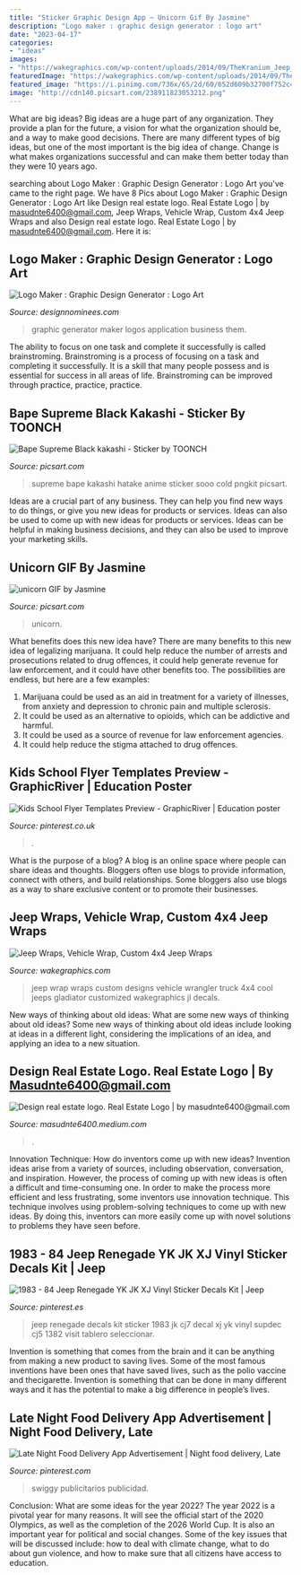 ```yaml
---
title: "Sticker Graphic Design App ~ Unicorn Gif By Jasmine"
description: "Logo maker : graphic design generator : logo art"
date: "2023-04-17"
categories:
- "ideas"
images:
- "https://wakegraphics.com/wp-content/uploads/2014/09/TheKranium_Jeep_Wrap.jpg"
featuredImage: "https://wakegraphics.com/wp-content/uploads/2014/09/TheKranium_Jeep_Wrap.jpg"
featured_image: "https://i.pinimg.com/736x/65/2d/60/652d609b32700f752c4ea242f91e4eee.jpg"
image: "http://cdn140.picsart.com/238911823053212.png"
---
```



What are big ideas?
Big ideas are a huge part of any organization. They provide a plan for the future, a vision for what the organization should be, and a way to make good decisions. There are many different types of big ideas, but one of the most important is the big idea of change. Change is what makes organizations successful and can make them better today than they were 10 years ago.

	

		
searching about Logo Maker : Graphic Design Generator : Logo Art you've came to the right page. We have 8 Pics about Logo Maker : Graphic Design Generator : Logo Art like Design real estate logo. Real Estate Logo | by masudnte6400@gmail.com, Jeep Wraps, Vehicle Wrap, Custom 4x4 Jeep Wraps and also Design real estate logo. Real Estate Logo | by masudnte6400@gmail.com. Here it is:
		
    
## Logo Maker : Graphic Design Generator : Logo Art

<img loading=lazy src="https://www.designnominees.com/application/upload/Apps/2017/12/logo-maker-graphic-design-generator-logo-art-24.jpg" onerror="this.onerror=null;this.src='https://tse2.mm.bing.net/th?id=OIP.xCLTn0gzDP6ls2AAqBV8BgHaNK&amp;pid=15.1';" alt="Logo Maker : Graphic Design Generator : Logo Art">

_Source: designnominees.com_

>graphic generator maker logos application business them. 

	

The ability to focus on one task and complete it successfully is called brainstroming. Brainstroming is a process of focusing on a task and completing it successfully. It is a skill that many people possess and is essential for success in all areas of life. Brainstroming can be improved through practice, practice, practice.

    
## Bape Supreme Black Kakashi - Sticker By TOONCH

<img loading=lazy src="http://cdn140.picsart.com/238911823053212.png" onerror="this.onerror=null;this.src='https://tse3.mm.bing.net/th?id=OIP.yiMtQNK_MF4kmupzjgrPaAAAAA&amp;pid=15.1';" alt="Bape Supreme Black kakashi - Sticker by TOONCH">

_Source: picsart.com_

>supreme bape kakashi hatake anime sticker sooo cold pngkit picsart. 

	

Ideas are a crucial part of any business. They can help you find new ways to do things, or give you new ideas for products or services. Ideas can also be used to come up with new ideas for products or services. Ideas can be helpful in making business decisions, and they can also be used to improve your marketing skills.

    
## Unicorn GIF By Jasmine

<img loading=lazy src="https://cdn140.picsart.com/327453253044201.gif?to=min&amp;r=1024" onerror="this.onerror=null;this.src='https://tse1.mm.bing.net/th?id=OIP.UZpwP6scV1l2M_vXWXecmQHaLH&amp;pid=15.1';" alt="unicorn GIF by Jasmine">

_Source: picsart.com_

>unicorn. 

	

What benefits does this new idea have?
There are many benefits to this new idea of legalizing marijuana. It could help reduce the number of arrests and prosecutions related to drug offences, it could help generate revenue for law enforcement, and it could have other benefits too. The possibilities are endless, but here are a few examples: 
1. Marijuana could be used as an aid in treatment for a variety of illnesses, from anxiety and depression to chronic pain and multiple sclerosis. 
2. It could be used as an alternative to opioids, which can be addictive and harmful. 
3. It could be used as a source of revenue for law enforcement agencies. 
4. It could help reduce the stigma attached to drug offences.

    
## Kids School Flyer Templates Preview - GraphicRiver | Education Poster

<img loading=lazy src="https://i.pinimg.com/736x/ad/49/87/ad498759ba455cfb632a21f67825f274.jpg" onerror="this.onerror=null;this.src='https://tse1.mm.bing.net/th?id=OIP.8ePl6moVxmK3BvFjRfxg9AHaKe&amp;pid=15.1';" alt="Kids School Flyer Templates Preview - GraphicRiver | Education poster">

_Source: pinterest.co.uk_

>. 

	

What is the purpose of a blog?
A blog is an online space where people can share ideas and thoughts. Bloggers often use blogs to provide information, connect with others, and build relationships. Some bloggers also use blogs as a way to share exclusive content or to promote their businesses.

    
## Jeep Wraps, Vehicle Wrap, Custom 4x4 Jeep Wraps

<img loading=lazy src="https://wakegraphics.com/wp-content/uploads/2014/09/TheKranium_Jeep_Wrap.jpg" onerror="this.onerror=null;this.src='https://tse1.mm.bing.net/th?id=OIP.o8LEu-Wi96cPY62O866r4wHaDv&amp;pid=15.1';" alt="Jeep Wraps, Vehicle Wrap, Custom 4x4 Jeep Wraps">

_Source: wakegraphics.com_

>jeep wrap wraps custom designs vehicle wrangler truck 4x4 cool jeeps gladiator customized wakegraphics jl decals. 

	

New ways of thinking about old ideas: What are some new ways of thinking about old ideas?
Some new ways of thinking about old ideas include looking at ideas in a different light, considering the implications of an idea, and applying an idea to a new situation.

    
## Design Real Estate Logo. Real Estate Logo | By Masudnte6400@gmail.com

<img loading=lazy src="https://miro.medium.com/max/1280/1*hV8OVPxuAfccyfjFqVM8-w.jpeg" onerror="this.onerror=null;this.src='https://tse1.mm.bing.net/th?id=OIP.HPDcIB7P250xefJImfBcawHaFI&amp;pid=15.1';" alt="Design real estate logo. Real Estate Logo | by masudnte6400@gmail.com">

_Source: masudnte6400.medium.com_

>. 

	

Innovation Technique: How do inventors come up with new ideas?
Invention ideas arise from a variety of sources, including observation, conversation, and inspiration. However, the process of coming up with new ideas is often a difficult and time-consuming one. In order to make the process more efficient and less frustrating, some inventors use innovation technique. This technique involves using problem-solving techniques to come up with new ideas. By doing this, inventors can more easily come up with novel solutions to problems they have seen before.

    
## 1983 - 84 Jeep Renegade YK JK XJ Vinyl Sticker Decals Kit | Jeep

<img loading=lazy src="https://i.pinimg.com/736x/b0/ac/02/b0ac02de1a0487b38cddd76e3c6963a3.jpg" onerror="this.onerror=null;this.src='https://tse2.mm.bing.net/th?id=OIP.cMgtEcmmooV2i2byBgrPlAHaEY&amp;pid=15.1';" alt="1983 - 84 Jeep Renegade YK JK XJ Vinyl Sticker Decals Kit | Jeep">

_Source: pinterest.es_

>jeep renegade decals kit sticker 1983 jk cj7 decal xj yk vinyl supdec cj5 1382 visit tablero seleccionar. 

	

Invention is something that comes from the brain and it can be anything from making a new product to saving lives. Some of the most famous inventions have been ones that have saved lives, such as the polio vaccine and thecigarette. Invention is something that can be done in many different ways and it has the potential to make a big difference in people’s lives.

    
## Late Night Food Delivery App Advertisement | Night Food Delivery, Late

<img loading=lazy src="https://i.pinimg.com/736x/65/2d/60/652d609b32700f752c4ea242f91e4eee.jpg" onerror="this.onerror=null;this.src='https://tse4.mm.bing.net/th?id=OIP.lYjQtxVOlyh49MrC09LgagHaFj&amp;pid=15.1';" alt="Late Night Food Delivery App Advertisement | Night food delivery, Late">

_Source: pinterest.com_

>swiggy publicitarios publicidad. 

	

Conclusion: What are some ideas for the year 2022?
The year 2022 is a pivotal year for many reasons. It will see the official start of the 2020 Olympics, as well as the completion of the 2026 World Cup. It is also an important year for political and social changes. Some of the key issues that will be discussed include: how to deal with climate change, what to do about gun violence, and how to make sure that all citizens have access to education.

